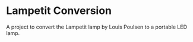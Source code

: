 # Lampetit Conversion
A project to convert the Lampetit lamp by Louis Poulsen to a portable LED lamp.
